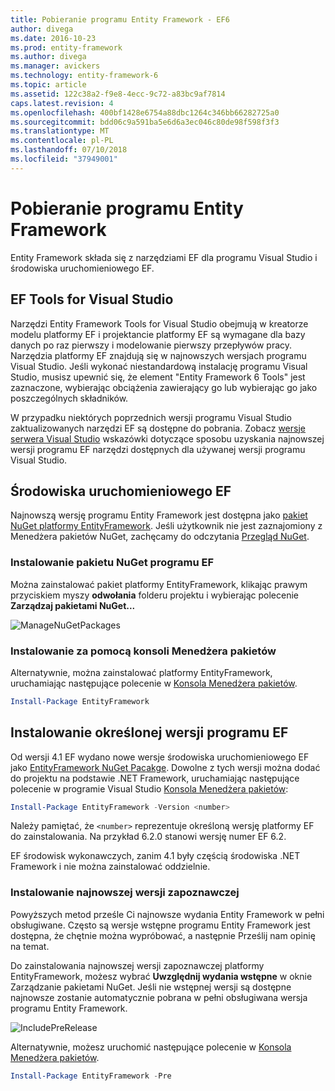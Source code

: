 ```yaml
---
title: Pobieranie programu Entity Framework - EF6
author: divega
ms.date: 2016-10-23
ms.prod: entity-framework
ms.author: divega
ms.manager: avickers
ms.technology: entity-framework-6
ms.topic: article
ms.assetid: 122c38a2-f9e8-4ecc-9c72-a83bc9af7814
caps.latest.revision: 4
ms.openlocfilehash: 400bf1428e6754a88dbc1264c346bb66282725a0
ms.sourcegitcommit: bdd06c9a591ba5e6d6a3ec046c80de98f598f3f3
ms.translationtype: MT
ms.contentlocale: pl-PL
ms.lasthandoff: 07/10/2018
ms.locfileid: "37949001"
---
```

# <a name="get-entity-framework"></a>Pobieranie programu Entity Framework
Entity Framework składa się z narzędziami EF dla programu Visual Studio i środowiska uruchomieniowego EF.

## <a name="ef-tools-for-visual-studio"></a>EF Tools for Visual Studio

Narzędzi Entity Framework Tools for Visual Studio obejmują w kreatorze modelu platformy EF i projektancie platformy EF są wymagane dla bazy danych po raz pierwszy i modelowanie pierwszy przepływów pracy. Narzędzia platformy EF znajdują się w najnowszych wersjach programu Visual Studio. Jeśli wykonać niestandardową instalację programu Visual Studio, musisz upewnić się, że element "Entity Framework 6 Tools" jest zaznaczone, wybierając obciążenia zawierający go lub wybierając go jako poszczególnych składników.

W przypadku niektórych poprzednich wersji programu Visual Studio zaktualizowanych narzędzi EF są dostępne do pobrania. Zobacz [wersje serwera Visual Studio](~/ef6/what-is-new/visual-studio.md) wskazówki dotyczące sposobu uzyskania najnowszej wersji programu EF narzędzi dostępnych dla używanej wersji programu Visual Studio.

## <a name="ef-runtime"></a>Środowiska uruchomieniowego EF

Najnowszą wersję programu Entity Framework jest dostępna jako [pakiet NuGet platformy EntityFramework](http://nuget.org/packages/EntityFramework/). Jeśli użytkownik nie jest zaznajomiony z Menedżera pakietów NuGet, zachęcamy do odczytania [Przegląd NuGet](https://docs.microsoft.com/nuget/consume-packages/overview-and-workflow).

### <a name="installing-the-ef-nuget-package"></a>Instalowanie pakietu NuGet programu EF

Można zainstalować pakiet platformy EntityFramework, klikając prawym przyciskiem myszy **odwołania** folderu projektu i wybierając polecenie **Zarządzaj pakietami NuGet...**

![ManageNuGetPackages](~/ef6/media/managenugetpackages.png)

### <a name="installing-from-package-manager-console"></a>Instalowanie za pomocą konsoli Menedżera pakietów

Alternatywnie, można zainstalować platformy EntityFramework, uruchamiając następujące polecenie w [Konsola Menedżera pakietów](http://docs.nuget.org/docs/start-here/using-the-package-manager-console).

``` powershell
Install-Package EntityFramework
```

## <a name="installing-a-specific-version-of-ef"></a>Instalowanie określonej wersji programu EF

Od wersji 4.1 EF wydano nowe wersje środowiska uruchomieniowego EF jako [EntityFramework NuGet Pacakge](https://www.nuget.org/packages/EntityFramework/). Dowolne z tych wersji można dodać do projektu na podstawie .NET Framework, uruchamiając następujące polecenie w programie Visual Studio [Konsola Menedżera pakietów](http://docs.nuget.org/docs/start-here/using-the-package-manager-console):

``` powershell
Install-Package EntityFramework -Version <number>
```

Należy pamiętać, że `<number>` reprezentuje określoną wersję platformy EF do zainstalowania. Na przykład 6.2.0 stanowi wersję numer EF 6.2.   

EF środowisk wykonawczych, zanim 4.1 były częścią środowiska .NET Framework i nie można zainstalować oddzielnie.

### <a name="installing-the-latest-preview"></a>Instalowanie najnowszej wersji zapoznawczej

Powyższych metod prześle Ci najnowsze wydania Entity Framework w pełni obsługiwane. Często są wersje wstępne programu Entity Framework jest dostępna, że chętnie można wypróbować, a następnie Prześlij nam opinię na temat.

Do zainstalowania najnowszej wersji zapoznawczej platformy EntityFramework, możesz wybrać **Uwzględnij wydania wstępne** w oknie Zarządzanie pakietami NuGet. Jeśli nie wstępnej wersji są dostępne najnowsze zostanie automatycznie pobrana w pełni obsługiwana wersja programu Entity Framework.

![IncludePreRelease](~/ef6/media/includeprerelease.png)

Alternatywnie, możesz uruchomić następujące polecenie w [Konsola Menedżera pakietów](http://docs.nuget.org/docs/start-here/using-the-package-manager-console).

``` powershell
Install-Package EntityFramework -Pre
```
